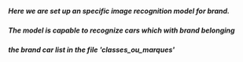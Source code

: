 ##### Here we are set up an specific image recognition model for brand. 
##### The model is capable to recognize cars which with brand belonging 
##### the brand car list in the file 'classes_ou_marques'
